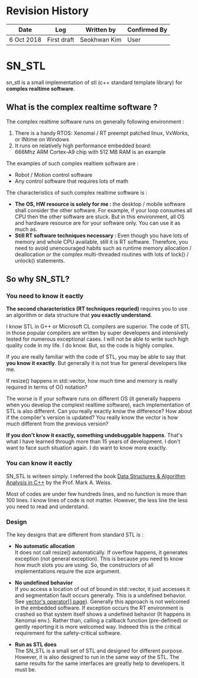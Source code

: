 # Revision History
|  Date  | Log  | Written by   | Confirmed By  | 
|---|---|---|---|
|  6 Oct 2018 | First draft  | Seokhwan Kim |  User  |

# SN_STL 
sn_stl is a small implementation of stl (c++ standard template library) for <strong>complex realtime software</strong>.

## What is the complex realtime software ? 
The complex realtime software runs on generally following environment : <br>
1. There is a handy RTOS: Xenomai / RT preempt patched linux, VxWorks, or INtime on Windows
2. It runs on relatively high performance embedded board: <br>
666Mhz ARM Cortex-A9 chip with 512 MB RAM is an example 

The examples of such complex realtiem software are : <br>
* Robot / Motion control software
* Any control software that requires lots of math

The characteristics of such complex realtime software is : 
* <strong>The OS, HW resource is solely for me : </strong>the desktop / mobile software shall consider the other software. For example, if your loop consumes all CPU then the other software are stuck. But in this environment, all OS and hardware resource are for your software only. You can use it as much as.
* <strong>Still RT software techniques necessary : </strong> Even though you have lots of memory and whole CPU available, still it is RT software. Therefore, you need to avoid unencouraged habits such as runtime memory allocation / deallocation or the complex multi-threaded routines with lots of lock() / unlock() statements.

## So why SN_STL? 
### You need to know it eactly
<strong>The second characteristics (RT techniques requried) </strong> requires you to use an algorithm or data structure that <strong>you exactly understand</strong>.

I know STL in G++ or Microsoft CL compilers are superior. The code of STL in those popular compilers are written by super developers and intensively tested for numerous exceptional cases. I will not be able to write such high quality code in my life. I do know. But, so the code is highly complex. 

If you are really familiar with the code of STL, you may be able to say that <strong> you know it exactly</strong>. But generally it is not true for general developers like me.

If resize() happens in std::vector, how much time and memory is really required in terms of O() notation? 

The worse is if your software runs on different OS (it generally happens when you develop the complext realtime software), each implementation of STL is also different. Can you really exactly know the difference? How about if the compiler's version is updated? You really know the vector is how much different from the previous version?

<strong>If you don't know it exactly, something undebuggable happens</strong>. That's what I have learned through more than 15 years of development. I don't want to face such situation again. I do want to know more exactly.

### You can know it eactly
SN_STL is writeen simply. I referred the book [Data Structures & Algorithm Analysis in C++](https://www.amazon.com/Data-Structures-Algorithm-Analysis-C/dp/013284737X) by the Prof. Mark A. Weiss. 

Most of codes are under few hundreds lines, and no function is more than 100 lines. I know lines of code is not matter. However, the less line the less you need to read and understand.

### Design
The key designs that are different from standard STL is : <br>
* <strong>No automatic allocation</strong><br>
It does not call resize() automatically. If overflow happens, it generates exception (not general exception). This is because you need to know how much slots you are using. So, the constructors of all implementations require the size argument.

* <strong>No undefined behavior</strong><br>
If you access a location of out of bound in std::vector, it just accesses it and segmentation fault occurs generally. This is a undefined behavior. See [vector's operator[] page](http://www.cplusplus.com/reference/vector/vector/operator[]/)). Generally this approach is not welcomed in the embedded software. If exception occurs the RT environment is crashed so that system itself shows a undefined behavior (It happens in Xenomai env.). Rather than, calling a callback function (pre-defined) or gently reporting it is more welcomed way. Indeeed this is the critical requirement for the safety-critical software.

* <strong>Run as STL does</strong><br>
The SN_STL is a small set of STL and designed for different purpose. However, it is also designed to run in the same way of the STL. The same results for the same interfaces are greatly help to developers. It must be.


